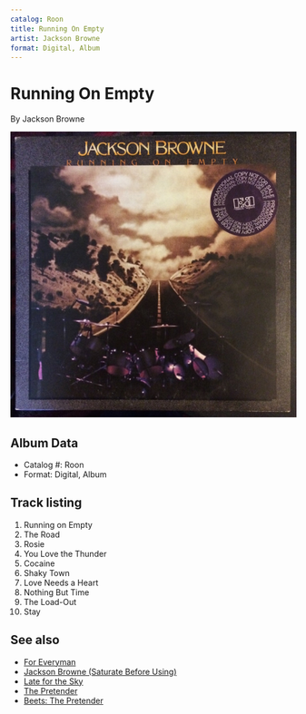 ```yaml
---
catalog: Roon
title: Running On Empty
artist: Jackson Browne
format: Digital, Album
---
```


# Running On Empty

By Jackson Browne

![](../../assets/albumcovers/Jackson_Browne-Running_On_Empty.png)

## Album Data

- Catalog #: Roon
- Format: Digital, Album


## Track listing


1. Running on Empty
2. The Road
3. Rosie
4. You Love the Thunder
5. Cocaine
6. Shaky Town
7. Love Needs a Heart
8. Nothing But Time
9. The Load-Out
10. Stay


## See also

- [For Everyman](For_Everyman.md)
- [Jackson Browne (Saturate Before Using)](Jackson_Browne_Saturate_Before_Using.md)
- [Late for the Sky](Late_for_the_Sky.md)
- [The Pretender](The_Pretender.md)
- [Beets: The Pretender](../../Beets/Jackson_Browne/The_Pretender.md)
